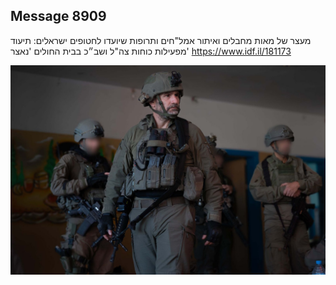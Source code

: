 ## Message 8909

מעצר של מאות מחבלים ואיתור אמל"חים ותרופות שיועדו לחטופים ישראלים: 
תיעוד מפעילות כוחות צה"ל ושב״כ בבית החולים 'נאצר'
https://www.idf.il/181173

![Photo](./8909/8909_photo.jpg)
